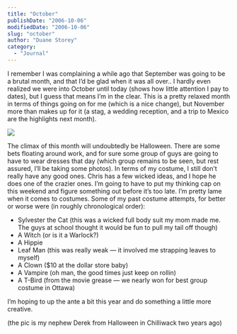 ```yaml
---
title: "October"
publishDate: "2006-10-06"
modifiedDate: "2006-10-06"
slug: "october"
author: "Duane Storey"
category:
  - "Journal"
---
```


I remember I was complaining a while ago that September was going to be a brutal month, and that I’d be glad when it was all over.. I hardly even realized we were into October until today (shows how little attention I pay to dates), but I guess that means I’m in the clear. This is a pretty relaxed month in terms of things going on for me (which is a nice change), but November more than makes up for it (a stag, a wedding reception, and a trip to Mexico are the highlights next month).

![](http://www.migratorynerd.com/coppermine/albums/wpw-20041204/Halloween%20068.jpg)

The climax of this month will undoubtedly be Halloween. There are some bets floating around work, and for sure some group of guys are going to have to wear dresses that day (which group remains to be seen, but rest assured, I’ll be taking some photos). In terms of my costume, I still don’t really have any good ones. Chris has a few wicked ideas, and I hope he does one of the crazier ones. I’m going to have to put my thinking cap on this weekend and figure something out before it’s too late. I’m pretty lame when it comes to costumes. Some of my past costume attempts, for better or worse were (in roughly chronological order):

- Sylvester the Cat (this was a wicked full body suit my mom made me. The guys at school thought it would be fun to pull my tail off though)
- A Witch (or is it a Warlock?)
- A Hippie
- Leaf Man (this was really weak — it involved me strapping leaves to myself)
- A Clown ($10 at the dollar store baby)
- A Vampire (oh man, the good times just keep on rollin)
- A T-Bird (from the movie grease — we nearly won for best group costume in Ottawa)

I’m hoping to up the ante a bit this year and do something a little more creative.

(the pic is my nephew Derek from Halloween in Chilliwack two years ago)